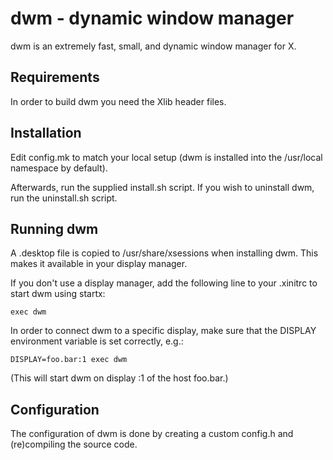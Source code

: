 dwm - dynamic window manager
============================
dwm is an extremely fast, small, and dynamic window manager for X.


Requirements
------------
In order to build dwm you need the Xlib header files.


Installation
------------
Edit config.mk to match your local setup (dwm is installed into
the /usr/local namespace by default).

Afterwards, run the supplied install.sh script.
If you wish to uninstall dwm, run the uninstall.sh script.


Running dwm
-----------
A .desktop file is copied to /usr/share/xsessions when installing dwm.
This makes it available in your display manager.

If you don't use a display manager, add the following line to your 
.xinitrc to start dwm using startx:

    exec dwm

In order to connect dwm to a specific display, make sure that
the DISPLAY environment variable is set correctly, e.g.:

    DISPLAY=foo.bar:1 exec dwm

(This will start dwm on display :1 of the host foo.bar.)


Configuration
-------------
The configuration of dwm is done by creating a custom config.h
and (re)compiling the source code.
